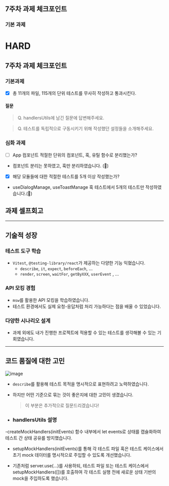 
## 7주차 과제 체크포인트

### 기본 과제


# HARD

## 7주차 과제 체크포인트

### 기본과제

- [x] 총 11개의 파일, 115개의 단위 테스트를 무사히 작성하고 통과시킨다.

#### 질문

> Q. handlersUtils에 남긴 질문에 답변해주세요.

> Q. 테스트를 독립적으로 구동시키기 위해 작성했던 설정들을 소개해주세요.

### 심화 과제

- [ ] App 컴포넌트 적절한 단위의 컴포넌트, 훅, 유틸 함수로 분리했는가?
- 컴포넌트 분리는 못하였고, 훅만 분리하였습니다. (🥲)
- [x] 해당 모듈들에 대한 적절한 테스트를 5개 이상 작성했는가?
- useDialogManage, useToastManage 훅 테스트에서 5개의 테스트만 작성하였습니다.(🥲)

## 과제 셀프회고



---

##  기술적 성장  

###  테스트 도구 학습  
- `Vitest`, `@testing-library/react`가 제공하는 다양한 기능 익혔습니다.
  - `describe`, `it`, `expect`, `beforeEach`,  ...
  - `render`, `screen`, `waitFor`, `getByXXX`, `userEvent` , ...

###  API 모킹 경험  
- `msw`를 활용한 API 모킹을 학습하였습니다. 
- 테스트 환경에서도 실제 요청-응답처럼 처리 가능하다는 점을 배울 수 있었습니다.

###  다양한 시나리오 설계  
- 과제 외에도 내가 진행한 프로젝트에 적용할 수 있는 테스트를 생각해볼 수 있는 기회였습니다.

---

##  코드 품질에 대한 고민  
![image](https://github.com/user-attachments/assets/c1777dd5-c298-43b0-bee9-dd1650c1026d)

- `describe`를 활용해 테스트 목적을 명시적으로 표현하려고 노력하였습니다.
- 하지만 어떤 기준으로 묶는 것이 좋은지에 대한 고민이 생겼습니다.
  >  이 부분은 추가적으로 질문드리겠습니다!



- ### handlersUtils 설명
-createMockHandlers(initEvents) 함수 내부에서 let events로 상태를 캡슐화하여 테스트 간 상태 공유를 방지했습니다.

- setupMockHandlers(initEvents)를 통해 각 테스트 파일 혹은 테스트 케이스에서 초기 mock 데이터를 명시적으로 주입할 수 있도록 개선했습니다.

- 기존처럼 server.use(...)를 사용하되, 테스트 파일 또는 테스트 케이스에서 setupMockHandlers([])를 호출하여 각 테스트 실행 전에 새로운 상태 기반의 mock을 주입하도록 했습니다.
